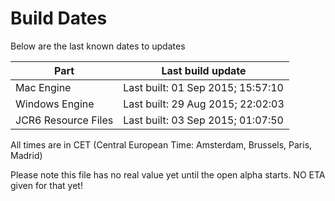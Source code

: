 # Build Dates

Below are the last known dates to updates

Part | Last build update
-----|-----
Mac Engine | Last built: 01 Sep 2015; 15:57:10
Windows Engine | Last built: 29 Aug 2015; 22:02:03
JCR6 Resource Files | Last built: 03 Sep 2015; 01:07:50
All times are in CET (Central European Time: Amsterdam, Brussels, Paris, Madrid)


Please note this file has no real value yet until the open alpha starts. NO ETA given for that yet!
